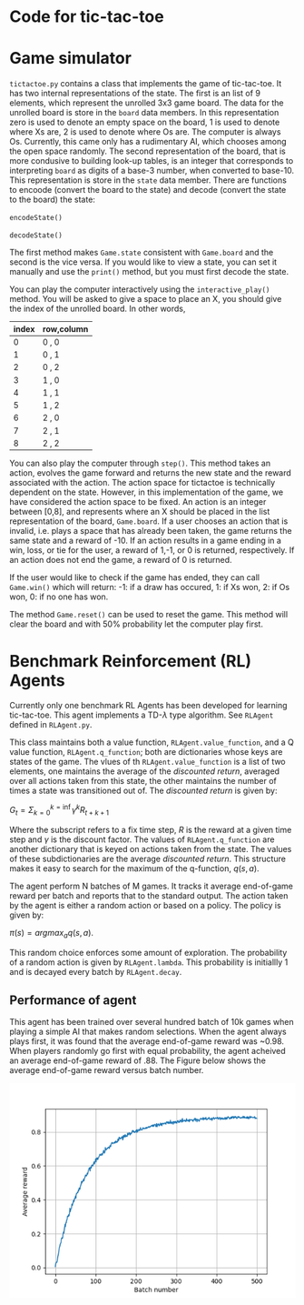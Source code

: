 # Code for tic-tac-toe

# Game simulator
`tictactoe.py` contains a class that implements the game of tic-tac-toe.
It has two internal representations of the state.  The first is an list
of 9 elements, which represent the unrolled 3x3 game board.
The data for the unrolled board is store in the `board` data members.
In this
representation zero is used to denote an empty space on the board, 1 is
used to denote where Xs are, 2 is used to denote where Os are.  The
computer is always Os.  Currently, this came only has a rudimentary
AI, which chooses among the open space randomly.  The second representation
of the board, that is more condusive to building look-up tables, is
an integer that corresponds to interpreting `board` as digits of a
base-3 number, when converted to base-10.  This representation is
store in the `state` data member.  There are functions to encoode
(convert the board to the state) and decode (convert the state to the
board) the state:

`encodeState()`

`decodeState()`

The first method makes `Game.state` consistent with `Game.board` and
the second is the vice versa.  If you would like to view a state, you
can set it manually and use the `print()` method, but you must first
decode the state.


You can play the computer interactively using the `interactive_play()`
method.  You will be asked to give a space to place an X, you should
give the index of the unrolled board.  In other words,

|index |  row,column    |
|------------|----------|
|   0  | 0 , 0          |
|   1  | 0 , 1		|
|   2  | 0 , 2		|
|   3  | 1 , 0		|
|   4  | 1 , 1		|
|   5  | 1 , 2		|
|   6  | 2 , 0		|
|   7  | 2 , 1		|
|   8  | 2 , 2		|

You can also play the computer through `step()`.  This method takes
an action, evolves the game forward and returns the new state and the
reward associated with the action.  The action space for tictactoe is
technically dependent on the state. However, in this implementation of
the game, we have considered the action space to be fixed.  An action
is an integer between [0,8], and represents where an X should be placed
in the list representation of the board, `Game.board`.  If a user chooses
an action that is invalid, i.e. plays a space that has already been
taken, the game returns the same state and a reward of -10.  If an
action results in a game ending in a win, loss, or tie for the user,
a reward of 1,-1, or 0 is returned, respectively.
If an action does not end the game, a reward of 0 is returned.

If the user would like to check if the game has ended, they can call
`Game.win()` which will return:
-1: if a draw has occured,
 1: if Xs won,
 2: if Os won,
 0: if no one has won.

The method `Game.reset()` can be used to reset the game.  This method will
clear the board and with 50% probability let the computer play first.  

# Benchmark Reinforcement (RL) Agents

Currently only one benchmark RL Agents has been developed for learning
tic-tac-toe. This agent implements a TD-$\lambda$ type algorithm. See
`RLAgent` defined in `RLAgent.py`.  

This class maintains both a value 
function, `RLAgent.value_function`, and a Q value function, 
`RLAgent.q_function`; both are dictionaries whose keys are states of
the game. The vlues of th `RLAgent.value_function` is a list of two elements, 
one maintains the average of the *discounted return*, averaged over all actions 
taken from this state, the other maintains the number of times a state was 
transitioned out of.  The *discounted return* is given by: 

$G_t = \Sigma_{k=0}^{k=\inf}\gamma^kR_{t+k+1}$

Where the subscript refers to a fix time step, $R$ is the reward at a given time 
step and $\gamma$ is the discount factor.  The values of `RLAgent.q_function`
are another dictionary that is keyed on actions taken from the state.  The values 
of these subdictionaries are the average *discounted return*.  This structure 
makes it easy to search for the maximum of the q-function, $q(s,a)$.

The agent perform N batches of M games.  It tracks it average end-of-game reward
per batch and reports that to the standard output.  The action taken by the agent 
is either a random action or based on a policy.  The policy is given by: 

$\pi(s) = argmax_a q(s,a)$.

This random choice enforces some amount of exploration.  The probability of 
a random action is given by `RLAgent.lambda`.  This probability is initiallly
1 and is decayed every batch by `RLAgent.decay`.  

## Performance of agent

This agent has been trained over several hundred batch of 10k games when 
playing a simple AI that makes random selections.  When the agent always
plays first, it was found that the average end-of-game reward was ~0.98.  When
players randomly go first with equal probability, the agent acheived an 
average end-of-game reward of .88.  The Figure below shows the average 
end-of-game reward versus batch number. 

![This is an image](https://github.com/awhitbeck/rl/blob/main/tictactoe/TDL_tictactoe.png)

